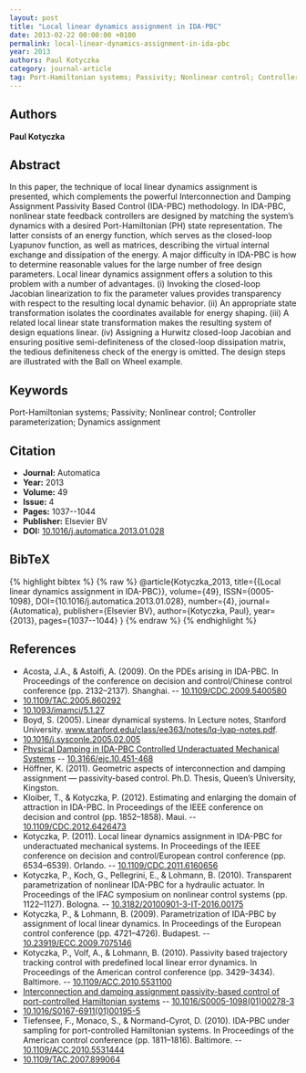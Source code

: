 ```yaml
---
layout: post
title: "Local linear dynamics assignment in IDA-PBC"
date: 2013-02-22 00:00:00 +0100
permalink: local-linear-dynamics-assignment-in-ida-pbc
year: 2013
authors: Paul Kotyczka
category: journal-article
tag: Port-Hamiltonian systems; Passivity; Nonlinear control; Controller parameterization; Dynamics assignment
---
```

 
## Authors
**Paul Kotyczka**
 
## Abstract
In this paper, the technique of local linear dynamics assignment is presented, which complements the powerful Interconnection and Damping Assignment Passivity Based Control (IDA-PBC) methodology. In IDA-PBC, nonlinear state feedback controllers are designed by matching the system’s dynamics with a desired Port-Hamiltonian (PH) state representation. The latter consists of an energy function, which serves as the closed-loop Lyapunov function, as well as matrices, describing the virtual internal exchange and dissipation of the energy. A major difficulty in IDA-PBC is how to determine reasonable values for the large number of free design parameters. Local linear dynamics assignment offers a solution to this problem with a number of advantages. (i) Invoking the closed-loop Jacobian linearization to fix the parameter values provides transparency with respect to the resulting local dynamic behavior. (ii) An appropriate state transformation isolates the coordinates available for energy shaping. (iii) A related local linear state transformation makes the resulting system of design equations linear. (iv) Assigning a Hurwitz closed-loop Jacobian and ensuring positive semi-definiteness of the closed-loop dissipation matrix, the tedious definiteness check of the energy is omitted. The design steps are illustrated with the Ball on Wheel example.
 
## Keywords
Port-Hamiltonian systems; Passivity; Nonlinear control; Controller parameterization; Dynamics assignment
 
## Citation
- **Journal:** Automatica
- **Year:** 2013
- **Volume:** 49
- **Issue:** 4
- **Pages:** 1037--1044
- **Publisher:** Elsevier BV
- **DOI:** [10.1016/j.automatica.2013.01.028](https://doi.org/10.1016/j.automatica.2013.01.028)
 
## BibTeX
{% highlight bibtex %}
{% raw %}
@article{Kotyczka_2013,
  title={{Local linear dynamics assignment in IDA-PBC}},
  volume={49},
  ISSN={0005-1098},
  DOI={10.1016/j.automatica.2013.01.028},
  number={4},
  journal={Automatica},
  publisher={Elsevier BV},
  author={Kotyczka, Paul},
  year={2013},
  pages={1037--1044}
}
{% endraw %}
{% endhighlight %}
 
## References
- Acosta, J.A., & Astolfi, A. (2009). On the PDEs arising in IDA-PBC. In Proceedings of the conference on decision and control/Chinese control conference (pp. 2132–2137). Shanghai. -- [10.1109/CDC.2009.5400580](https://doi.org/10.1109/CDC.2009.5400580)
- [10.1109/TAC.2005.860292](https://doi.org/10.1109/TAC.2005.860292)
- [10.1093/imamci/5.1.27](https://doi.org/10.1093/imamci/5.1.27)
- Boyd, S. (2005). Linear dynamical systems. In Lecture notes, Stanford University. www.stanford.edu/class/ee363/notes/lq-lyap-notes.pdf.
- [10.1016/j.sysconle.2005.02.005](https://doi.org/10.1016/j.sysconle.2005.02.005)
- [Physical Damping in IDA-PBC Controlled Underactuated Mechanical Systems](physical-damping-in-ida-pbc-controlled-underactuated-mechanical-systems) -- [10.3166/ejc.10.451-468](https://doi.org/10.3166/ejc.10.451-468)
- Höffner, K. (2011). Geometric aspects of interconnection and damping assignment — passivity-based control. Ph.D. Thesis, Queen’s University, Kingston.
- Kloiber, T., & Kotyczka, P. (2012). Estimating and enlarging the domain of attraction in IDA-PBC. In Proceedings of the IEEE conference on decision and control (pp. 1852–1858). Maui. -- [10.1109/CDC.2012.6426473](https://doi.org/10.1109/CDC.2012.6426473)
- Kotyczka, P. (2011). Local linear dynamics assignment in IDA-PBC for underactuated mechanical systems. In Proceedings of the IEEE conference on decision and control/European control conference (pp. 6534–6539). Orlando. -- [10.1109/CDC.2011.6160656](https://doi.org/10.1109/CDC.2011.6160656)
- Kotyczka, P., Koch, G., Pellegrini, E., & Lohmann, B. (2010). Transparent parametrization of nonlinear IDA-PBC for a hydraulic actuator. In Proceedings of the IFAC symposium on nonlinear control systems (pp. 1122–1127). Bologna. -- [10.3182/20100901-3-IT-2016.00175](https://doi.org/10.3182/20100901-3-IT-2016.00175)
- Kotyczka, P., & Lohmann, B. (2009). Parametrization of IDA-PBC by assignment of local linear dynamics. In Proceedings of the European control conference (pp. 4721–4726). Budapest. -- [10.23919/ECC.2009.7075146](https://doi.org/10.23919/ECC.2009.7075146)
- Kotyczka, P., Volf, A., & Lohmann, B. (2010). Passivity based trajectory tracking control with predefined local linear error dynamics. In Proceedings of the American control conference (pp. 3429–3434). Baltimore. -- [10.1109/ACC.2010.5531100](https://doi.org/10.1109/ACC.2010.5531100)
- [Interconnection and damping assignment passivity-based control of port-controlled Hamiltonian systems](interconnection-and-damping-assignment-passivity-based-control-of-port-controlled-hamiltonian-systems) -- [10.1016/S0005-1098(01)00278-3](https://doi.org/10.1016/S0005-1098(01)00278-3)
- [10.1016/S0167-6911(01)00195-5](https://doi.org/10.1016/S0167-6911(01)00195-5)
- Tiefensee, F., Monaco, S., & Normand-Cyrot, D. (2010). IDA-PBC under sampling for port-controlled Hamiltonian systems. In Proceedings of the American control conference (pp. 1811–1816). Baltimore. -- [10.1109/ACC.2010.5531444](https://doi.org/10.1109/ACC.2010.5531444)
- [10.1109/TAC.2007.899064](https://doi.org/10.1109/TAC.2007.899064)

